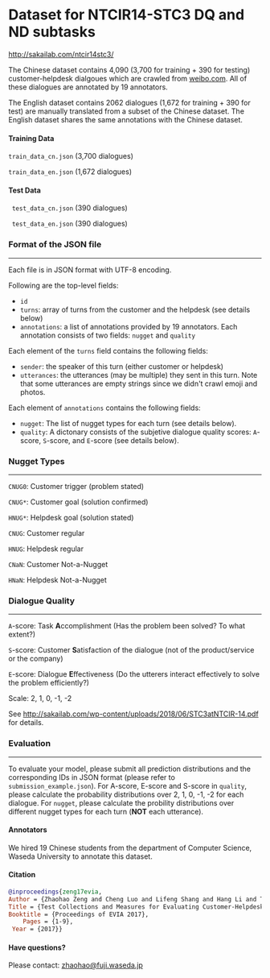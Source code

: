 # Dataset for NTCIR14-STC3 DQ and ND subtasks

http://sakailab.com/ntcir14stc3/

The Chinese dataset contains 4,090 (3,700 for training + 390 for testing)  customer-helpdesk dialgoues which are crawled from [weibo.com](weibo.com). All of these dialogues are annotated by 19 annotators.

The English dataset contains 2062 dialogues (1,672 for training + 390 for test)  are manually translated from a subset of the Chinese dataset. The English dataset shares the same annotations with the Chinese dataset.

#### Training Data

 `train_data_cn.json` (3,700 dialogues)

 `train_data_en.json` (1,672 dialogues)

#### Test Data

` test_data_cn.json` (390 dialogues)

` test_data_en.json` (390 dialogues)



### Format of the JSON file

---

Each file is in JSON format with UTF-8 encoding. 

Following are the top-level fields:

- `id`
- `turns`: array of turns from the customer and the helpdesk (see details below)
- `annotations`: a list of annotations provided by 19 annotators. Each annotation consists of two fields: `nugget` and `quality`

Each element of the `turns` field contains the following fields:

- `sender`: the speaker of this turn (either customer or helpdesk)
- `utterances`: the utterances (may be multiple) they sent in this turn. Note that some utterances are empty strings since we didn't crawl emoji and photos.

Each element of `annotations` contains the following fields:

- `nugget`: The list of nugget types for each turn (see details below).
- `quality`: A dictonary consists of the subjetive dialogue quality scores: `A`-score, `S`-score, and `E`-score (see details below).



### Nugget Types

---

`CNUG0`: Customer trigger (problem stated)

`CNUG*`: Customer goal (solution confirmed)

`HNUG*`: Helpdesk goal (solution stated)

`CNUG`: Customer regular

`HNUG`: Helpdesk regular

`CNaN`: Customer Not-a-Nugget

`HNaN`: Helpdesk Not-a-Nugget



### Dialogue Quality

---

`A`-score: Task **A**ccomplishment (Has the problem been solved? To what extent?) 

`S`-score: Customer **S**atisfaction of the dialogue (not of the product/service or the company) 

`E`-score: Dialogue **E**ffectiveness (Do the utterers interact effectively to solve the problem efficiently?) 

Scale: 2, 1, 0, -1, -2



See http://sakailab.com/wp-content/uploads/2018/06/STC3atNTCIR-14.pdf for details.

### Evaluation

---

To evaluate your model, please submit all prediction distributions and the corresponding IDs in JSON format (please refer to `submission_example.json`). For A-score, E-score and S-score in  `quality`, please calculate the probability distributions over 2, 1, 0, -1, -2 for each dialogue. For `nugget`, please calculate the probility distributions over different nugget types for each turn (**NOT** each utterance).



#### Annotators

We hired 19  Chinese students from the department of Computer Science, Waseda University to annotate this dataset.

#### Citation

```bibtex
@inproceedings{zeng17evia, 
Author = {Zhaohao Zeng and Cheng Luo and Lifeng Shang and Hang Li and Tetsuya Sakai},
Title = {Test Collections and Measures for Evaluating Customer-Helpdesk Dialogues},
Booktitle = {Proceedings of EVIA 2017},
	Pages = {1-9},
 Year = {2017}}
```

#### Have questions?

Please contact: [zhaohao@fuji.waseda.jp](mailto:zhaohao@fuji.waseda.jp)        